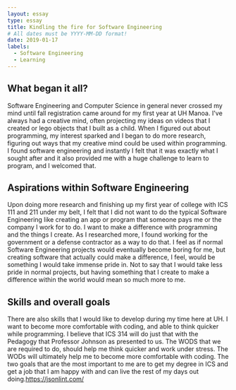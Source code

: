 ```yaml
---
layout: essay
type: essay
title: Kindling the fire for Software Engineering
# All dates must be YYYY-MM-DD format!
date: 2019-01-17
labels:
  - Software Engineering
  - Learning
---
```


## What began it all? 

  Software Engineering and Computer Science in general never crossed my mind until fall registration came around for my first year at UH Manoa.  I've always had a creative mind, often projecting my ideas on videos that I created or lego objects that I built as a child.  When I figured out about programming, my interest sparked and I began to do more research, figuring out ways that my creative mind could be used within programming.  I found software engineering and instantly I felt that it was exactly what I sought after and it also provided me with a huge challenge to learn to program, and I welcomed that.
  
## Aspirations within Software Engineering
    
  Upon doing more research and finishing up my first year of college with ICS 111 and 211 under my belt, I felt that I did not want to do the typical Software Engineering like creating an app or program that someone pays me or the company I work for to do.  I want to make a difference with programming and the things I create.  As I researched more, I found working for the government or a defense contractor as a way to do that.  I feel as if normal Software Engineering projects would eventually become boring for me, but creating software that actually could make a difference, I feel, would be something I would take immense pride in.  Not to say that I would take less pride in normal projects, but having something that I create to make a difference within the world would mean so much more to me.
  
## Skills and overall goals
    
  There are also skills that I would like to develop during my time here at UH.  I want to become more comfortable with coding, and able to think quicker while programming.  I believe that ICS 314 will do just that with the Pedagogy that Professor Johnson as presented to us.  The WODS that we are required to do, should help me think quicker and work under stress.  The WODs will ultimately help me to become more comfortable with coding.  The two goals that are the most important to me are to get my degree in ICS and get a job that I am happy with and can live the rest of my days out doing.https://jsonlint.com/

